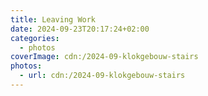 ```yaml
---
title: Leaving Work
date: 2024-09-23T20:17:24+02:00
categories:
  - photos
coverImage: cdn:/2024-09-klokgebouw-stairs
photos:
  - url: cdn:/2024-09-klokgebouw-stairs
---
```

